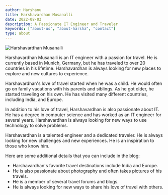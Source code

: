 ```yaml
---
author: Harshanu
title: Harshavardhan Musanalli
date: 2022-08-03
description: A Passionate IT Engineer and Traveler
keywords: ["about-us", "about-harsha", "contact"]
type: about
---
```

![ Harshavardhan Musanalli ](https://photos.harshanu.space/api/v1/t/742a7de6fc00074f8ee382d44f3ff1743153a74a/2zwabhu7/fit_2048)

Harshavardhan Musanalli is an IT engineer with a passion for travel. He is currently based in Munich, Germany, but he has traveled to over 20 countries in his lifetime. Harshavardhan is always looking for new places to explore and new cultures to experience.

Harshavardhan's love of travel started when he was a child. He would often go on family vacations with his parents and siblings. As he got older, he started traveling on his own. He has visited many different countries, including India, and Europe.

In addition to his love of travel, Harshavardhan is also passionate about IT. He has a degree in computer science and has worked as an IT engineer for several years. Harshavardhan is always looking for new ways to use technology to solve problems.

Harshavardhan is a talented engineer and a dedicated traveler. He is always looking for new challenges and new experiences. He is an inspiration to those who know him.

Here are some additional details that you can include in the blog:
- Harshavardhan's favorite travel destinations include India and Europe.
- He is also passionate about photography and often takes pictures of his travels.
- He is a member of several travel forums and blogs.
- He is always looking for new ways to share his love of travel with others.
